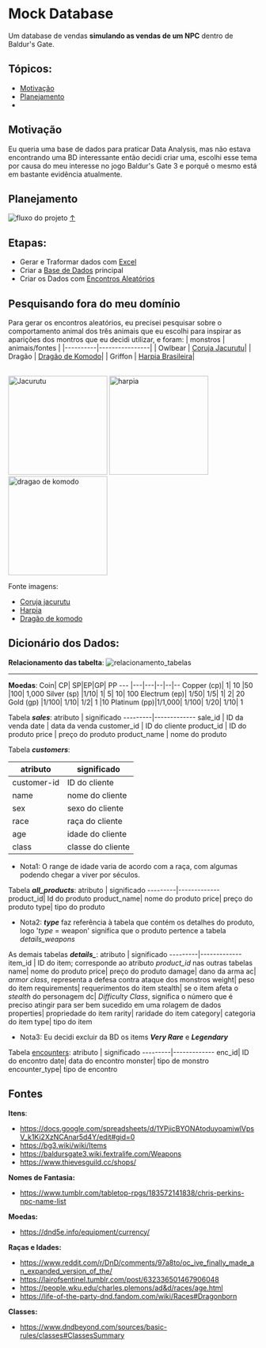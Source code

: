 # Mock Database

Um database de vendas **simulando as vendas de um NPC** dentro de Baldur's Gate. 

## Tópicos:
* [Motivação](#motivação)
* [Planejamento](#planejamento)
*


## Motivação
Eu queria uma base de dados para praticar Data Analysis, mas não estava encontrando uma BD interessante então decidi criar uma, escolhi esse tema por causa do meu interesse no jogo Baldur's Gate 3 e porquê o mesmo está em bastante evidência atualmente.
## Planejamento
![fluxo do projeto](https://github.com/PatrickLeal/projeto_baldursgate_vendor_sales/assets/64172146/04e8c08f-eafa-4e0d-b1b6-1383114b1f23)
[↑](#tópicos)

## Etapas:
* Gerar e Traformar dados com [Excel](https://github.com/PatrickLeal/projeto_baldursgate_vendor_sales/blob/main/usando_excel.md)
* Criar a [Base de Dados](https://github.com/PatrickLeal/projeto_baldursgate_vendor_sales/blob/main/database_creation.ipynb) principal
* Criar os Dados com [Encontros Aleatórios](https://github.com/PatrickLeal/projeto_baldursgate_vendor_sales/blob/main/encounters_dataset_creation.ipynb)
## Pesquisando fora do meu domínio
Para gerar os encontros aleatórios, eu precisei pesquisar sobre o comportamento animal dos três animais que eu escolhi para inspirar as aparições dos montros que eu decidi utilizar, e foram: 
| monstros | animais/fontes |
|----------|----------------|
| Owlbear  | [Coruja Jacurutu](https://www.wikiaves.com.br/wiki/jacurutu)|
| Dragão   | [Dragão de Komodo](https://pt.wikipedia.org/wiki/Drag%C3%A3o-de-komodo#:~:text=Apesar%20dos%20drag%C3%B5es%2Dde%2Dkomodo,incluindo%20invertebrados%2C%20aves%20e%20mam%C3%ADferos.&text=A%20%C3%A9poca%20de%20reprodu%C3%A7%C3%A3o%20come%C3%A7a,ovos%20s%C3%A3o%20postos%20em%20setembro.)|
| Griffon  | [Harpia Brasileira](https://pt.wikipedia.org/wiki/Gavi%C3%A3o-real)|

<div style="display: inline_block" align="left"><br>
 <img width="200" height="200" src="https://github.com/PatrickLeal/projeto_baldursgate_vendor_sales/assets/64172146/d3b964fb-cf1e-4b08-a93f-99c32a1ceb97" alt="Jacurutu"/>
 <img width="200" height="200" src="https://github.com/PatrickLeal/projeto_baldursgate_vendor_sales/assets/64172146/fc58faa8-d1e8-42c6-bf7d-ac1653cb73d0" alt="harpia"/>
 <img width="200" height="200" src="https://github.com/PatrickLeal/projeto_baldursgate_vendor_sales/assets/64172146/564147cc-705a-4bf2-a27a-4b920b1e6d67" alt="dragao de komodo"/>
</div>

Fonte imagens:
* [Coruja jacurutu](https://pt.wikipedia.org/wiki/Ficheiro:Talons,_Great_Horned_Owl.jpg)
* [Harpia](https://pt.wikipedia.org/wiki/Ficheiro:Harpia_harpyja_001_800.jpg)
* [Dragão de komodo](https://pt.wikipedia.org/wiki/Ficheiro:Varanus_komodoensis6.jpg)

## Dicionário dos Dados:

**Relacionamento das tabelta**:
![relacionamento_tabelas](https://github.com/PatrickLeal/projeto_baldursgate_vendor_sales/assets/64172146/7c11e79f-aad8-4cad-bcd9-7b77dbe81fb2)
***

**Moedas**:
Coin|	CP|	SP|EP|GP|	PP
--- |---|---|--|--|--
Copper (cp)|	1|	10	|50	|100|	1,000
Silver (sp)	|1/10|	1|	5|	10|	100
Electrum (ep)|	1/50|	1/5|	1|	2|	20
Gold (gp)	|1/100|	1/10|	1/2|	1	|10
Platinum (pp)|1/1,000|	1/100|	1/20|	1/10|	1

Tabela ***sales***:
atributo | significado 
---------|-------------
sale_id  | ID da venda 
date     | data da venda 
customer_id | ID do cliente 
product_id | ID do produto 
price    | preço do produto 
product_name | nome do produto 

Tabela ***customers***:

atributo | significado 
---------|-------------
customer-id| ID do cliente
name| nome do cliente
sex| sexo do cliente
race| raça do cliente
age| idade do cliente
class| classe do cliente
* Nota1: O range de idade varia de acordo com a raça, com algumas podendo chegar a viver por séculos.

Tabela ***all_products***:
atributo | significado 
---------|-------------
product_id| Id do produto
product_name| nome do produto
price| preço do produto
type| tipo do produto
* Nota2: ***type*** faz referência à tabela que contém os detalhes do produto, logo '*type* = weapon' significa que o produto pertence a tabela *details_weapons*

As demais tabelas ***details_***:
atributo | significado 
---------|-------------
item_id | ID do item; corresponde ao atributo *product_id* nas outras tabelas
name| nome do produto
price| preço do produto
damage| dano da arma
ac| *armor class*, representa a defesa contra ataque dos monstros
weight| peso do item
requirements| requerimentos do item
stealth| se o item afeta o *stealth* do personagem
dc| *Difficulty Class*, significa o número que é preciso atingir para ser bem sucedido em uma rolagem de dados
properties| propriedade do item
rarity| raridade do item
category| categoria do item
type| tipo do item

* Nota3: Eu decidi excluir da BD os items ***Very Rare*** e ***Legendary***

Tabela [encounters](https://github.com/PatrickLeal/projeto_baldursgate_vendor_sales/blob/main/data/encounters.csv):
atributo | significado 
---------|-------------
enc_id| ID do encontro
date| data do encontro
monster| tipo de monstro 
encounter_type| tipo de encontro

## **Fontes**
**Itens**:
* https://docs.google.com/spreadsheets/d/1YPjicBYONAtoduyoamiwlVpsV_k1Ki2XzNCAnar5d4Y/edit#gid=0
* https://bg3.wiki/wiki/Items
* https://baldursgate3.wiki.fextralife.com/Weapons
* https://www.thievesguild.cc/shops/
  
**Nomes de Fantasia:**
* https://www.tumblr.com/tabletop-rpgs/183572141838/chris-perkins-npc-name-list

**Moedas:**
* https://dnd5e.info/equipment/currency/

**Raças e Idades:** 
* https://www.reddit.com/r/DnD/comments/97a8to/oc_ive_finally_made_an_expanded_version_of_the/
* https://lairofsentinel.tumblr.com/post/632336501467906048
* https://people.wku.edu/charles.plemons/ad&d/races/age.html
* https://life-of-the-party-dnd.fandom.com/wiki/Races#Dragonborn

**Classes:**
* https://www.dndbeyond.com/sources/basic-rules/classes#ClassesSummary
